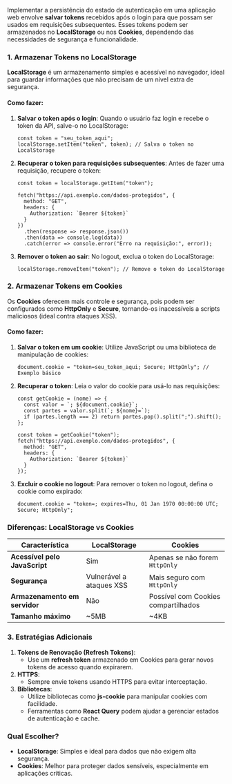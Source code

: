 Implementar a persistência do estado de autenticação em uma aplicação web envolve **salvar tokens** recebidos após o login para que possam ser usados em requisições subsequentes. Esses tokens podem ser armazenados no **LocalStorage** ou nos **Cookies**, dependendo das necessidades de segurança e funcionalidade.

### **1. Armazenar Tokens no LocalStorage**

**LocalStorage** é um armazenamento simples e acessível no navegador, ideal para guardar informações que não precisam de um nível extra de segurança.

#### **Como fazer:**

1. **Salvar o token após o login**: Quando o usuário faz login e recebe o token da API, salve-o no LocalStorage:

    ```
    const token = "seu_token_aqui";
    localStorage.setItem("token", token); // Salva o token no LocalStorage
    ```

2. **Recuperar o token para requisições subsequentes**: Antes de fazer uma requisição, recupere o token:

    ```
    const token = localStorage.getItem("token");
    
    fetch("https://api.exemplo.com/dados-protegidos", {
      method: "GET",
      headers: {
        Authorization: `Bearer ${token}`
      }
    })
      .then(response => response.json())
      .then(data => console.log(data))
      .catch(error => console.error("Erro na requisição:", error));
    ```

3. **Remover o token ao sair**: No logout, exclua o token do LocalStorage:

    ```
    localStorage.removeItem("token"); // Remove o token do LocalStorage
    ```

### **2. Armazenar Tokens em Cookies**

Os **Cookies** oferecem mais controle e segurança, pois podem ser configurados como **HttpOnly** e **Secure**, tornando-os inacessíveis a scripts maliciosos (ideal contra ataques XSS).

#### **Como fazer:**

1. **Salvar o token em um cookie**: Utilize JavaScript ou uma biblioteca de manipulação de cookies:

    ```
    document.cookie = "token=seu_token_aqui; Secure; HttpOnly"; // Exemplo básico
    ```

2. **Recuperar o token**: Leia o valor do cookie para usá-lo nas requisições:

    ```
    const getCookie = (nome) => {
      const valor = `; ${document.cookie}`;
      const partes = valor.split(`; ${nome}=`);
      if (partes.length === 2) return partes.pop().split(";").shift();
    };
    
    const token = getCookie("token");
    fetch("https://api.exemplo.com/dados-protegidos", {
      method: "GET",
      headers: {
        Authorization: `Bearer ${token}`
      }
    });
    ```

3. **Excluir o cookie no logout**: Para remover o token no logout, defina o cookie como expirado:

    ```
    document.cookie = "token=; expires=Thu, 01 Jan 1970 00:00:00 UTC; Secure; HttpOnly";
    ```

### **Diferenças: LocalStorage vs Cookies**

|**Característica**|**LocalStorage**|**Cookies**|
|---|---|---|
|**Acessível pelo JavaScript**|Sim|Apenas se não forem `HttpOnly`|
|**Segurança**|Vulnerável a ataques XSS|Mais seguro com `HttpOnly`|
|**Armazenamento em servidor**|Não|Possível com Cookies compartilhados|
|**Tamanho máximo**|~5MB|~4KB|

### **3. Estratégias Adicionais**

1. **Tokens de Renovação (Refresh Tokens)**:
    - Use um **refresh token** armazenado em Cookies para gerar novos tokens de acesso quando expirarem.
2. **HTTPS**:
    - Sempre envie tokens usando HTTPS para evitar interceptação.
3. **Bibliotecas**:
    - Utilize bibliotecas como **js-cookie** para manipular cookies com facilidade.
    - Ferramentas como **React Query** podem ajudar a gerenciar estados de autenticação e cache.

### **Qual Escolher?**

- **LocalStorage**: Simples e ideal para dados que não exigem alta segurança.
- **Cookies**: Melhor para proteger dados sensíveis, especialmente em aplicações críticas.



